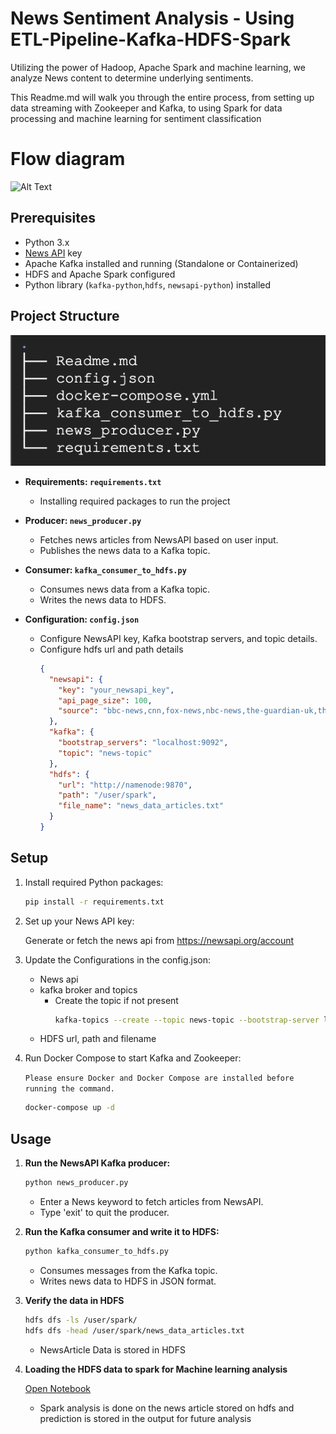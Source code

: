 # News Sentiment Analysis - Using ETL-Pipeline-Kafka-HDFS-Spark

Utilizing the power of Hadoop, Apache Spark and machine learning, we analyze News content to determine underlying sentiments.

This Readme.md will walk you through the entire process, from setting up data streaming with Zookeeper and Kafka, to using Spark for data processing and machine learning for sentiment classification

# Flow diagram

![Alt Text](./assets/flow-diagram.gif)

## Prerequisites

- Python 3.x
- [News API](https://newsapi.org) key
- Apache Kafka installed and running (Standalone or Containerized)
- HDFS and Apache Spark configured
- Python library (`kafka-python`,`hdfs`, `newsapi-python`) installed

## Project Structure

![Alt text](./assets/tree.png)

- **Requirements: `requirements.txt`**

  - Installing required packages to run the project

- **Producer: `news_producer.py`**

  - Fetches news articles from NewsAPI based on user input.
  - Publishes the news data to a Kafka topic.

- **Consumer: `kafka_consumer_to_hdfs.py`**

  - Consumes news data from a Kafka topic.
  - Writes the news data to HDFS.

- **Configuration: `config.json`**
  - Configure NewsAPI key, Kafka bootstrap servers, and topic details.
  - Configure hdfs url and path details
    ```json
    {
      "newsapi": {
        "key": "your_newsapi_key",
        "api_page_size": 100,
        "source": "bbc-news,cnn,fox-news,nbc-news,the-guardian-uk,the-new-york-times,the-washington-post,usa-today,independent,daily-mail"
      },
      "kafka": {
        "bootstrap_servers": "localhost:9092",
        "topic": "news-topic"
      },
      "hdfs": {
        "url": "http://namenode:9870",
        "path": "/user/spark",
        "file_name": "news_data_articles.txt"
      }
    }
    ```

## Setup

1. Install required Python packages:

   ```bash
   pip install -r requirements.txt
   ```

2. Set up your News API key:

   Generate or fetch the news api from https://newsapi.org/account

3. Update the Configurations in the config.json:

   - News api
   - kafka broker and topics
     - Create the topic if not present
       ```bash
       kafka-topics --create --topic news-topic --bootstrap-server localhost:9092 --partitions 1 --replication-factor 1
       ```
   - HDFS url, path and filename

4. Run Docker Compose to start Kafka and Zookeeper:

   `Please ensure Docker and Docker Compose are installed before running the command.`

   ```bash
   docker-compose up -d
   ```

## Usage

1. **Run the NewsAPI Kafka producer:**

   ```bash
   python news_producer.py
   ```

   - Enter a News keyword to fetch articles from NewsAPI.
   - Type 'exit' to quit the producer.

2. **Run the Kafka consumer and write it to HDFS:**

   ```bash
   python kafka_consumer_to_hdfs.py
   ```

   - Consumes messages from the Kafka topic.
   - Writes news data to HDFS in JSON format.

3. **Verify the data in HDFS**

   ```bash
   hdfs dfs -ls /user/spark/
   hdfs dfs -head /user/spark/news_data_articles.txt
   ```

   - NewsArticle Data is stored in HDFS

4. **Loading the HDFS data to spark for Machine learning analysis**

   [Open Notebook](./spark-notebooks/workspace/spark-MulticlassClassification-analysis.ipynb)

   - Spark analysis is done on the news article stored on hdfs and prediction is stored in the output for future analysis
